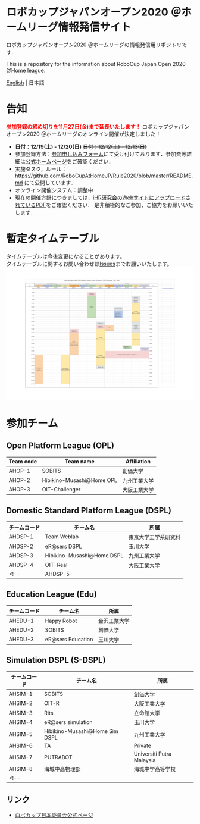 
# ロボカップジャパンオープン2020 ＠ホームリーグ情報発信サイト
ロボカップジャパンオープン2020 ＠ホームリーグの情報発信用リポジトリです．

This is a repository for the information about RoboCup Japan Open 2020 @Home league.

[English](README_en.md) | 日本語


# 告知
<font color="red"><b>参加登録の締め切りを11月27日(金)まで延長いたします！</b></font>
ロボカップジャパンオープン2020 ＠ホームリーグのオンライン開催が決定しました！
- **日付：12/19(土) - 12/20(日)** ~~日付：12/12(土) - 12/13(日)~~
- 参加登録方法：[参加申し込みフォーム](https://forms.gle/TanniYUFrNaLV8Q46)にて受け付けております．参加費等詳細は[公式ホームページ](http://www.robocup.or.jp/japanopen2020b/news/entry-182.html)をご確認ください．
- 実施タスク，ルール：https://github.com/RoboCupAtHomeJP/Rule2020/blob/master/README.md にて公開しています．
- オンライン開催システム：調整中
- 現在の開催方針につきましては，[iHR研究会のWebサイトにアップロードされているPDF](https://drive.google.com/file/d/13UWuIczHnoTZCJEmtBwmEhNA-fjLnsEL/view)をご確認ください．
是非積極的なご参加，ご協力をお願いいたします．

# 暫定タイムテーブル
タイムテーブルは今後変更になることがあります。<br>
タイムテーブルに関するお問い合わせは[Issues](https://github.com/RoboCupAtHomeJP/AtHome2020/issues)までお願いいたします。
<a href="timetable/TimeTable2020_v0.pdf"><img src="timetable/TimeTable2020_v0.png"></a>

# 参加チーム
## Open Platform League (OPL)
| Team code | Team name | Affiliation |
| -- | -- | -- |
| AHOP-1   | SOBITS            | 創価大学    |
| AHOP-2   | Hibikino-Musashi@Home OPL  | 九州工業大学  |
| AHOP-3   | OIT-Challenger    | 大阪工業大学    |


## Domestic Standard Platform League (DSPL)
| チームコード 	| チーム名 | 所属 |
| -- 		| -- | -- |
| AHDSP-1	| Team Weblab	| 東京大学工学系研究科	|
| AHDSP-2	| eR@sers DSPL	| 玉川大学	|
| AHDSP-3	| Hibikino-Musashi@Home DSPL	| 九州工業大学	|
| AHDSP-4	| OIT-Real		| 大阪工業大学	|
<!-- | AHDSP-5	| 	| 	| -->

## Education League (Edu)
| チームコード | チーム名 | 所属 |
| -- | -- | -- |
| AHEDU-1	| Happy Robot	| 金沢工業大学	|
| AHEDU-2	| SOBITS		| 創価大学	|
| AHEDU-3	| eR@sers Education	| 玉川大学	|

## Simulation DSPL (S-DSPL)
| チームコード | チーム名 | 所属 |
| -- | -- | -- |
| AHSIM-1	| SOBITS	| 創価大学	|
| AHSIM-2	| OIT-R		| 大阪工業大学	|
| AHSIM-3	| Rits		| 立命館大学	|
| AHSIM-4	| eR@sers simulation	| 玉川大学	|
| AHSIM-5	| Hibikino-Musashi@Home Sim DSPL	| 九州工業大学	|
| AHSIM-6	| TA		| Private	|
| AHSIM-7	| PUTRABOT	| Universiti Putra Malaysia	|
| AHSIM-8	| 海城中高物理部	| 海城中学高等学校	|
<!-- | 	| 	| 	| -->

## リンク
- [ロボカップ日本委員会公式ページ](http://www.robocup.or.jp/japanopen2020b/)

